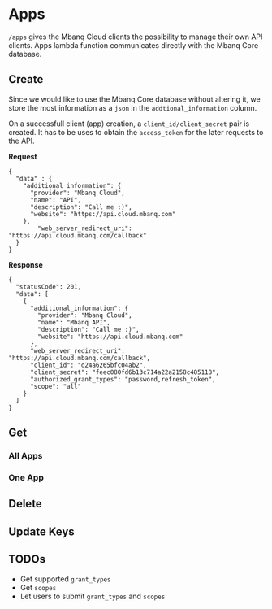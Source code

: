 # Apps
`/apps` gives the Mbanq Cloud clients the possibility to manage their own API
clients.
Apps lambda function communicates directly with the Mbanq Core database.

## Create
Since we would like to use the Mbanq Core database without altering it, we
store the most information as a `json` in the `addtional_information` column.

On a successfull client (app) creation, a `client_id/client_secret` pair is
created. It has to be uses to obtain the `access_token` for the later requests to the API.

**Request**
```
{
  "data" : {
    "additional_information": {
      "provider": "Mbanq Cloud",
      "name": "API",
      "description": "Call me :)",
      "website": "https://api.cloud.mbanq.com"
    },
		"web_server_redirect_uri": "https://api.cloud.mbanq.com/callback"
  }
}
```

**Response**
```
{
  "statusCode": 201,
  "data": [
    {
      "additional_information": {
        "provider": "Mbanq Cloud",
        "name": "Mbanq API",
        "description": "Call me :)",
        "website": "https://api.cloud.mbanq.com"
      },
      "web_server_redirect_uri": "https://api.cloud.mbanq.com/callback",
      "client_id": "d24a6265bfc04ab2",
      "client_secret": "feec080fd6b13c714a22a2158c485118",
      "authorized_grant_types": "password,refresh_token",
      "scope": "all"
    }
  ]
}
```

## Get

### All Apps

### One App

## Delete

## Update Keys

## TODOs
* Get supported `grant_types`
* Get `scopes`
* Let users to submit `grant_types` and `scopes`

